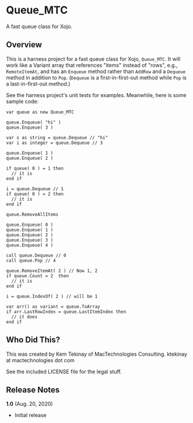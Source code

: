 # Queue_MTC

A fast queue class for Xojo.

## Overview

This is a harness project for a fast queue class for Xojo, `Queue_MTC`. It will work like a Variant array that references "items" instead of "rows", e.g., `RemoteItemAt`, and has an `Enqueue` method rather than `AddRow` and a `Dequeue` method in addition to `Pop`. (`Dequeue` is a first-in-first-out method while `Pop` is a last-in-first-out method.)

See the harness project's unit tests for examples. Meanwhile, here is some sample code:

```VB
var queue as new Queue_MTC

queue.Enqueue( "hi" )
queue.Enqueue( 3 )

var s as string = queue.Dequeue // "hi"
var i as integer = queue.Dequeue // 3

queue.Enqueue( 1 )
queue.Enqueue( 2 )

if queue( 0 ) = 1 then
  // it is
end if

i = queue.Dequeue // 1
if queue( 0 ) = 2 then
  // it is
end if

queue.RemoveAllItems

queue.Enqueue( 0 )
queue.Enqueue( 1 )
queue.Enqueue( 2 )
queue.Enqueue( 3 )
queue.Enqueue( 4 )

call queue.Dequeue // 0
call queue.Pop // 4

queue.RemoveItemAt( 2 ) // Now 1, 2
if queue.Count = 2  then
  // it is
end if

i = queue.IndexOf( 2 ) // will be 1

var arr() as variant = queue.ToArray
if arr.LastRowIndex = queue.LastItemIndex then
  // it does
end if
```

## Who Did This?

This was created by Kem Tekinay of MacTechnologies Consulting.
ktekinay at mactechnologies dot com

See the included LICENSE file for the legal stuff.

## Release Notes

**1.0** (Aug. 20, 2020)

* Initial release